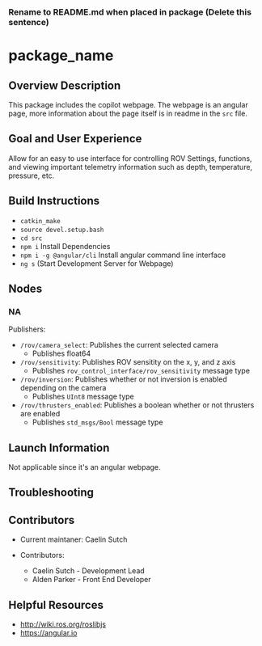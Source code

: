 ### Rename to README.md when placed in package (Delete this sentence)

# package_name

## Overview Description

This package includes the copilot webpage. The webpage is an angular page, more information about the page itself is in readme in the `src` file.

## Goal and User Experience

Allow for an easy to use interface for controlling ROV Settings, functions, and viewing important telemetry information such as depth, temperature, pressure, etc.

## Build Instructions

* `catkin_make`
* `source devel.setup.bash`
* `cd src`
* `npm i` Install Dependencies
* `npm i -g @angular/cli` Install angular command line interface
* `ng s` (Start Development Server for Webpage)

## Nodes

### NA

Publishers:

* `/rov/camera_select`: Publishes the current selected camera
  * Publishes float64
* `/rov/sensitivity`: Publishes ROV sensitity on the x, y, and z axis
  * Publishes `rov_control_interface/rov_sensitivity` message type
* `/rov/inversion`: Publishes whether or not inversion is enabled depending on the camera
  * Publishes `UInt8` message type
* `/rov/thrusters_enabled`: Publishes a boolean whether or not thrusters are enabled
  * Publishes `std_msgs/Bool` message type

## Launch Information

Not applicable since it's an angular webpage.

## Troubleshooting

## Contributors

* Current maintaner: Caelin Sutch

* Contributors:
  * Caelin Sutch - Development Lead
  * Alden Parker - Front End Developer

## Helpful Resources

* http://wiki.ros.org/roslibjs
* https://angular.io
